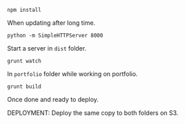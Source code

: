 
```
npm install
```
When updating after long time.

```
python -m SimpleHTTPServer 8000
```
Start a server in ```dist``` folder.

```
grunt watch
```
In ```portfolio``` folder while working on portfolio.

```
grunt build
```
Once done and ready to deploy.

DEPLOYMENT:
Deploy the same copy to both folders on S3.